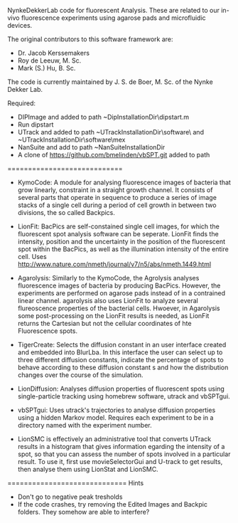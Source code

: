 NynkeDekkerLab code for fluorescent Analysis. These are related to our in-vivo fluorescence experiments using agarose pads and microfluidic devices. 

The original contributors to this software framework are:
-  Dr. Jacob Kerssemakers
-  Roy de Leeuw, M. Sc.
-  Mark (S.) Hu, B. Sc.

The code is currently maintained by J. S. de Boer, M. Sc. of the Nynke Dekker Lab.


Required:
- DIPImage and added to path ~DipInstallationDir\dipstart.m
- Run dipstart
- UTrack and added to path ~UTrackInstallationDir\software\ and ~UTrackInstallationDir\software\mex
- NanSuite and add to path ~NanSuiteInstallationDir
- A clone of https://github.com/bmelinden/vbSPT.git added to path

============================
- KymoCode: A module for analysing fluorescence images of bacteria that grow linearly, constraint in a straight growth channel. It consists of several parts that operate in sequence to produce a series of image stacks of a single cell during a period of cell growth in between two divisions, the so called Backpics.

- LionFit: BacPics are self-constained single cell images, for which the fluorescent spot analysis software can be seperate. LionFit finds the intensity, position and the uncertainty in the position of the fluorescent spot within the BacPics, as well as the illumination intensity of the entire cell. Uses http://www.nature.com/nmeth/journal/v7/n5/abs/nmeth.1449.html

- Agarolysis: Similarly to the KymoCode, the Agrolysis analyses fluorescence images of bacteria by producing BacPics. However, the experiments are performed on agarose pads instead of in a contrained linear channel. agarolysis also uses LionFit to analyze several flureoscence properties of the bacterial cells. Hwoever, in Agarolysis some post-processing on the LionFit results is needed, as LionFit returns the Cartesian but not the cellular coordinates of hte Fluorescence spots. 

- TigerCreate: Selects the diffusion constant in an user interface created and embedded into BlurLba. In this interface the user can select up to three different diffusion constants, indicate the percentage of spots to behave according to these diffusion constant s and how the distribution changes over the course of the simulation. 

- LionDiffusion: Analyses diffusion properties of fluorescent spots using single-particle tracking using homebrew software, utrack and vbSPTgui.

- vbSPTgui: Uses utrack's trajectories to analyse diffusion properties using a hidden Markov model. Requires each experiment to be in a directory named with the experiment number.

- LionSMC is effectively an administrative tool that converts UTrack results in a histogram that gives information egarding the intensity of a spot, so that you can assess the number of spots involved in a particular result. To use it, first use movieSelectorGui and U-track to get results, then analyse them using LionStat and LionSMC.


=============================
Hints
- Don't go to negative peak tresholds
- If the code crashes, try removing the Edited Images and Backpic folders. They somehow are able to interfere?